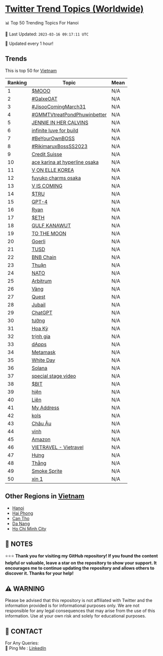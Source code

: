[Twitter Trend Topics (Worldwide)](https://github.com/ErcinDedeoglu/Twitter-Trend-Topics)
==========


📊 Top 50 Trending Topics For Hanoi

📆 Last Updated: `2023-03-16 09:17:11 UTC`

🔧 Updated every 1 hour!


## Trends

This is top 50 for [Vietnam](</Vietnam>)

| Ranking | Topic | Mean |
| ------- | ------------ | ------------ |
| 1 | [$MOOO](http://twitter.com/search?q=%24MOOO) | N/A |
| 2 | [#GalxeOAT](http://twitter.com/search?q=%23GalxeOAT) | N/A |
| 3 | [#JisooComingMarch31](http://twitter.com/search?q=%23JisooComingMarch31) | N/A |
| 4 | [#GMMTVtreatPondPhuwinbetter](http://twitter.com/search?q=%23GMMTVtreatPondPhuwinbetter) | N/A |
| 5 | [JENNIE IN HER CALVINS](http://twitter.com/search?q=JENNIE+IN+HER+CALVINS) | N/A |
| 6 | [infinite luve for build](http://twitter.com/search?q=infinite+luve+for+build) | N/A |
| 7 | [#BeYourOwnBOSS](http://twitter.com/search?q=%23BeYourOwnBOSS) | N/A |
| 8 | [#RikimaruxBossSS2023](http://twitter.com/search?q=%23RikimaruxBossSS2023) | N/A |
| 9 | [Credit Suisse](http://twitter.com/search?q=Credit+Suisse) | N/A |
| 10 | [ace karina at hyperline osaka](http://twitter.com/search?q=ace+karina+at+hyperline+osaka) | N/A |
| 11 | [V ON ELLE KOREA](http://twitter.com/search?q=V+ON+ELLE+KOREA) | N/A |
| 12 | [fuyuko charms osaka](http://twitter.com/search?q=fuyuko+charms+osaka) | N/A |
| 13 | [V IS COMING](http://twitter.com/search?q=V+IS+COMING) | N/A |
| 14 | [$TRU](http://twitter.com/search?q=%24TRU) | N/A |
| 15 | [GPT-4](http://twitter.com/search?q=GPT-4) | N/A |
| 16 | [Ryan](http://twitter.com/search?q=Ryan) | N/A |
| 17 | [$ETH](http://twitter.com/search?q=%24ETH) | N/A |
| 18 | [GULF KANAWUT](http://twitter.com/search?q=GULF+KANAWUT) | N/A |
| 19 | [TO THE MOON](http://twitter.com/search?q=TO+THE+MOON) | N/A |
| 20 | [Goerli](http://twitter.com/search?q=Goerli) | N/A |
| 21 | [TUSD](http://twitter.com/search?q=TUSD) | N/A |
| 22 | [BNB Chain](http://twitter.com/search?q=BNB+Chain) | N/A |
| 23 | [Thuận](http://twitter.com/search?q=Thu%e1%ba%adn) | N/A |
| 24 | [NATO](http://twitter.com/search?q=NATO) | N/A |
| 25 | [Arbitrum](http://twitter.com/search?q=Arbitrum) | N/A |
| 26 | [Vàng](http://twitter.com/search?q=V%c3%a0ng) | N/A |
| 27 | [Quest](http://twitter.com/search?q=Quest) | N/A |
| 28 | [Jubail](http://twitter.com/search?q=Jubail) | N/A |
| 29 | [ChatGPT](http://twitter.com/search?q=ChatGPT) | N/A |
| 30 | [tưởng](http://twitter.com/search?q=t%c6%b0%e1%bb%9fng) | N/A |
| 31 | [Hoa Kỳ](http://twitter.com/search?q=Hoa+K%e1%bb%b3) | N/A |
| 32 | [trịnh gia](http://twitter.com/search?q=tr%e1%bb%8bnh+gia) | N/A |
| 33 | [dApps](http://twitter.com/search?q=dApps) | N/A |
| 34 | [Metamask](http://twitter.com/search?q=Metamask) | N/A |
| 35 | [White Day](http://twitter.com/search?q=White+Day) | N/A |
| 36 | [Solana](http://twitter.com/search?q=Solana) | N/A |
| 37 | [special stage video](http://twitter.com/search?q=special+stage+video) | N/A |
| 38 | [$BIT](http://twitter.com/search?q=%24BIT) | N/A |
| 39 | [hiện](http://twitter.com/search?q=hi%e1%bb%87n) | N/A |
| 40 | [Liên](http://twitter.com/search?q=Li%c3%aan) | N/A |
| 41 | [My Address](http://twitter.com/search?q=My+Address) | N/A |
| 42 | [kols](http://twitter.com/search?q=kols) | N/A |
| 43 | [Châu Âu](http://twitter.com/search?q=Ch%c3%a2u+%c3%82u) | N/A |
| 44 | [vinh](http://twitter.com/search?q=vinh) | N/A |
| 45 | [Amazon](http://twitter.com/search?q=Amazon) | N/A |
| 46 | [VIETRAVEL - Vietravel](http://twitter.com/search?q=VIETRAVEL+-+Vietravel) | N/A |
| 47 | [Hưng](http://twitter.com/search?q=H%c6%b0ng) | N/A |
| 48 | [Thằng](http://twitter.com/search?q=Th%e1%ba%b1ng) | N/A |
| 49 | [Smoke Sprite](http://twitter.com/search?q=Smoke+Sprite) | N/A |
| 50 | [xin 1](http://twitter.com/search?q=xin+1) | N/A |



## Other Regions in [Vietnam](</Vietnam>)

* [Hanoi](</Vietnam/Hanoi.md>)
* [Hai Phong](</Vietnam/Hai Phong.md>)
* [Can Tho](</Vietnam/Can Tho.md>)
* [Da Nang](</Vietnam/Da Nang.md>)
* [Ho Chi Minh City](</Vietnam/Ho Chi Minh City.md>)



## 📝 NOTES

⭐⭐⭐ **Thank you for visiting my GitHub repository! If you found the content helpful or valuable, leave a star on the repository to show your support. It encourages me to continue updating the repository and allows others to discover it. Thanks for your help!**


## ⚠️ WARNING

Please be advised that this repository is not affiliated with Twitter and the information provided is for informational purposes only. We are not responsible for any legal consequences that may arise from the use of this information. Use at your own risk and solely for educational purposes.


## 📨 CONTACT

 For Any Queries:  
            🏓 Ping Me : [LinkedIn](https://www.linkedin.com/in/ercindedeoglu/)
